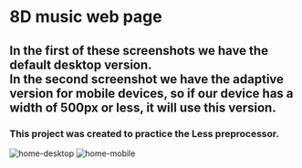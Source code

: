 # 8D music web page
<h2> In the first of these screenshots we have the default desktop version.<br>
In the second screenshot we have the adaptive version for mobile devices, so if our device has a width of 500px or less, it will use this version.</h2>
<h3>This project was created to practice the Less preprocessor.</h3>

![home-desktop](https://user-images.githubusercontent.com/107125191/185818529-f17f681c-8170-4e88-9fbe-6c1e5b43da4b.png)
![home-mobile](https://user-images.githubusercontent.com/107125191/185818531-41897649-d7cb-44a4-8bed-eebc3913dc79.png)
